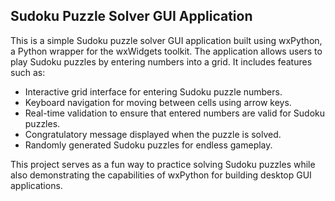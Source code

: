 ## Sudoku Puzzle Solver GUI Application

This is a simple Sudoku puzzle solver GUI application built using wxPython, a Python wrapper for the wxWidgets toolkit. The application allows users to play Sudoku puzzles by entering numbers into a grid. It includes features such as:

- Interactive grid interface for entering Sudoku puzzle numbers.
- Keyboard navigation for moving between cells using arrow keys.
- Real-time validation to ensure that entered numbers are valid for Sudoku puzzles.
- Congratulatory message displayed when the puzzle is solved.
- Randomly generated Sudoku puzzles for endless gameplay.

This project serves as a fun way to practice solving Sudoku puzzles while also demonstrating the capabilities of wxPython for building desktop GUI applications.
